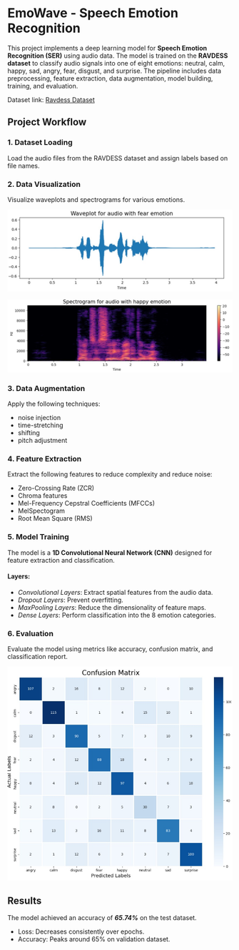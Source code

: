 # EmoWave - Speech Emotion Recognition
This project implements a deep learning model for **Speech Emotion Recognition (SER)** using audio data. The model is trained on the **RAVDESS dataset** to classify audio signals into one of eight emotions: neutral, calm, happy, sad, angry, fear, disgust, and surprise. The pipeline includes data preprocessing, feature extraction, data augmentation, model building, training, and evaluation.

Dataset link: [Ravdess Dataset](https://www.kaggle.com/datasets/uwrfkaggler/ravdess-emotional-speech-audio)

## Project Workflow
### 1. Dataset Loading
Load the audio files from the RAVDESS dataset and assign labels based on file names.

### 2. Data Visualization
Visualize waveplots and spectrograms for various emotions.

![waveplot](https://github.com/TejasreeL/EmoWave/blob/main/images/waveplot.jpg)

![spectrogram](https://github.com/TejasreeL/EmoWave/blob/main/images/spectrogram.jpg)

### 3. Data Augmentation
Apply the following techniques:
- noise injection
- time-stretching
- shifting
- pitch adjustment

### 4. Feature Extraction
Extract the following features to reduce complexity and reduce noise:
- Zero-Crossing Rate (ZCR)
- Chroma features
- Mel-Frequency Cepstral Coefficients (MFCCs)
- MelSpectogram
- Root Mean Square (RMS)

### 5. Model Training
The model is a **1D Convolutional Neural Network (CNN)** designed for feature extraction and classification.
#### Layers:
- _Convolutional Layers_: Extract spatial features from the audio data.
- _Dropout Layers_: Prevent overfitting.
- _MaxPooling Layers_: Reduce the dimensionality of feature maps.
- _Dense Layers_: Perform classification into the 8 emotion categories.

### 6. Evaluation
Evaluate the model using metrics like accuracy, confusion matrix, and classification report.

![confusion_matrix](https://github.com/TejasreeL/EmoWave/blob/main/images/confusion.jpg)

## Results
The model achieved an accuracy of _**65.74%**_ on the test dataset.
- Loss: Decreases consistently over epochs.
- Accuracy: Peaks around 65% on validation dataset.
